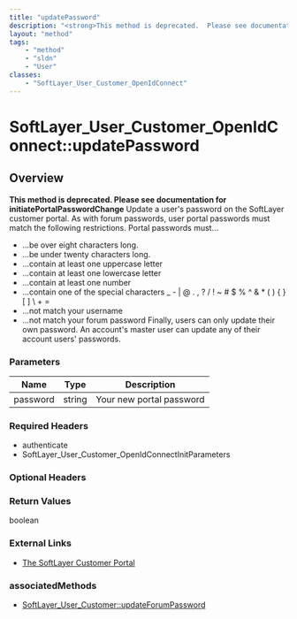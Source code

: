 ```yaml
---
title: "updatePassword"
description: "<strong>This method is deprecated.  Please see documentation for initiatePortalPasswordChange</strong> Update a user's p... "
layout: "method"
tags:
    - "method"
    - "sldn"
    - "User"
classes:
    - "SoftLayer_User_Customer_OpenIdConnect"
---
```

# SoftLayer_User_Customer_OpenIdConnect::updatePassword
## Overview 
<strong>This method is deprecated.  Please see documentation for initiatePortalPasswordChange</strong> Update a user's password on the SoftLayer customer portal. As with forum passwords, user portal passwords must match the following restrictions. Portal passwords must... 
* ...be over eight characters long.
* ...be under twenty characters long.
* ...contain at least one uppercase letter
* ...contain at least one lowercase letter
* ...contain at least one number
* ...contain one of the special characters _ - | @ . , ? / ! ~ # $ % ^ & * ( ) { } [ ] \ + =
* ...not match your username
* ...not match your forum password
Finally, users can only update their own password. An account's master user can update any of their account users' passwords. 

### Parameters 
|Name | Type | Description |
| --- | --- | --- |
|password| string| Your new portal password|


### Required Headers
* authenticate
* SoftLayer_User_Customer_OpenIdConnectInitParameters

### Optional Headers

### Return Values
boolean

### External Links


* [The SoftLayer Customer Portal](https://manage.softlayer.com)



### associatedMethods

*  [SoftLayer_User_Customer::updateForumPassword](/reference/services/SoftLayer_User_Customer/updateForumPassword )

